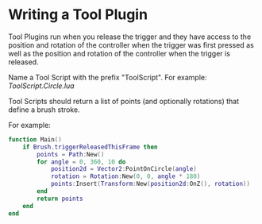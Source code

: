 # Writing a Tool Plugin

Tool Plugins run when you release the trigger and they have access to the position and rotation of the controller when the trigger was first pressed as well as the position and rotation of the controller when the trigger is released.&#x20;

Name a Tool Script with the prefix "ToolScript". For example: _ToolScript.Circle.lua_

Tool Scripts should return a list of points (and optionally rotations) that define a brush stroke.

For example:

```lua
function Main()
    if Brush.triggerReleasedThisFrame then
        points = Path:New()
        for angle = 0, 360, 10 do
            position2d = Vector2:PointOnCircle(angle)
            rotation = Rotation:New(0, 0, angle * 180)
            points:Insert(Transform:New(position2d:OnZ(), rotation))
        end
        return points
    end
end
```
